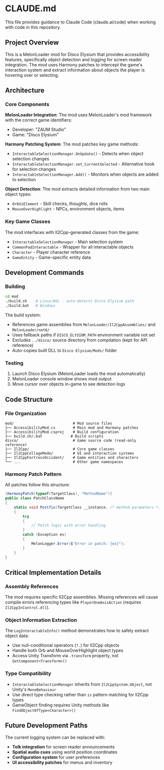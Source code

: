 # CLAUDE.md

This file provides guidance to Claude Code (claude.ai/code) when working with code in this repository.

## Project Overview

This is a MelonLoader mod for Disco Elysium that provides accessibility features, specifically object detection and logging for screen reader integration. The mod uses Harmony patches to intercept the game's interaction system and extract information about objects the player is hovering over or selecting.

## Architecture

### Core Components

**MelonLoader Integration**: The mod uses MelonLoader's mod framework with the correct game identifiers:
- Developer: "ZAUM Studio" 
- Game: "Disco Elysium"

**Harmony Patching System**: The mod patches key game methods:
- `InteractableSelectionManager.OnUpdate()` - Detects when object selection changes
- `InteractableSelectionManager.set_CurrentSelected` - Alternative hook for selection changes  
- `InteractableSelectionManager.Add()` - Monitors when objects are added to selection

**Object Detection**: The mod extracts detailed information from two main object types:
- `OrbUiElement` - Skill checks, thoughts, dice rolls
- `MouseOverHighlight` - NPCs, environment objects, items

### Key Game Classes

The mod interfaces with Il2Cpp-generated classes from the game:
- `InteractableSelectionManager` - Main selection system
- `CommonPadInteractable` - Wrapper for all interactable objects
- `Character` - Player character reference
- `GameEntity` - Game-specific entity data

## Development Commands

### Building
```bash
cd mod
./build.sh    # Linux/WSL - auto-detects Disco Elysium path
./build.bat   # Windows
```

The build system:
- References game assemblies from `MelonLoader/Il2CppAssemblies/` and `MelonLoader/net6/`
- Uses fallback paths if `DISCO_ELYSIUM_PATH` environment variable not set
- Excludes `../disco/` source directory from compilation (kept for API reference)
- Auto-copies built DLL to `Disco Elysium/Mods/` folder

### Testing
1. Launch Disco Elysium (MelonLoader loads the mod automatically)
2. MelonLoader console window shows mod output
3. Move cursor over objects in-game to see detection logs

## Code Structure

### File Organization
```
mod/                           # Mod source files
├── AccessibilityMod.cs        # Main mod and Harmony patches
├── AccessibilityMod.csproj    # Build configuration
├── build.sh/.bat             # Build scripts
disco/                         # Game source code (read-only reference)
├── Il2Cpp/                    # Core game classes
├── Il2CppCollageMode/         # UI and interaction systems  
├── Il2CppFortressOccident/    # Game entities and characters
└── ...                        # Other game namespaces
```

### Harmony Patch Pattern
All patches follow this structure:
```csharp
[HarmonyPatch(typeof(TargetClass), "MethodName")]
public class PatchClassName
{
    static void Postfix(TargetClass __instance, /* method parameters */)
    {
        try
        {
            // Patch logic with error handling
        }
        catch (Exception ex)
        {
            MelonLogger.Error($"Error in patch: {ex}");
        }
    }
}
```

## Critical Implementation Details

### Assembly References
The mod requires specific Il2Cpp assemblies. Missing references will cause compile errors referencing types like `PlayerOneAxisAction` (requires `Il2CppInControl.dll`).

### Object Information Extraction
The `LogInteractableInfo()` method demonstrates how to safely extract object data:
- Use null-conditional operators (`?.`) for Il2Cpp objects
- Handle both Orb and MouseOverHighlight object types
- Access Unity Transform via `.transform` property, not `GetComponent<Transform>()`

### Type Compatibility
- `InteractableSelectionManager` inherits from `Il2CppSystem.Object`, not Unity's `MonoBehaviour`
- Use direct type checking rather than `is` pattern matching for Il2Cpp types
- GameObject finding requires Unity methods like `FindObjectOfType<Character>()`

## Future Development Paths

The current logging system can be replaced with:
- **Tolk integration** for screen reader announcements
- **Spatial audio cues** using world position coordinates  
- **Configuration system** for user preferences
- **UI accessibility patches** for menus and inventory